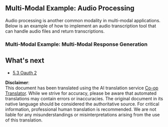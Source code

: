 <!--
CO_OP_TRANSLATOR_METADATA:
{
  "original_hash": "56238122f67d302188668cd1e0371d5c",
  "translation_date": "2025-06-12T22:55:46+00:00",
  "source_file": "05-AdvancedTopics/mcp-multi-modality/README.md",
  "language_code": "en"
}
-->
## Multi-Modal Example: Audio Processing

Audio processing is another common modality in multi-modal applications. Below is an example of how to implement an audio transcription tool that can handle audio files and return transcriptions.

### Multi-Modal Example: Multi-Modal Response Generation

## What's next

- [5.3 Oauth 2](../mcp-oauth2-demo/README.md)

**Disclaimer**:  
This document has been translated using the AI translation service [Co-op Translator](https://github.com/Azure/co-op-translator). While we strive for accuracy, please be aware that automated translations may contain errors or inaccuracies. The original document in its native language should be considered the authoritative source. For critical information, professional human translation is recommended. We are not liable for any misunderstandings or misinterpretations arising from the use of this translation.